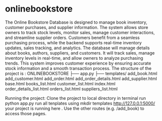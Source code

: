 # onlinebookstore
 The Online Bookstore Database is designed to manage book inventory, customer purchases, and supplier information. The system allows store owners to track stock levels, monitor sales, manage customer interactions, and streamline supplier orders.
 Customers benefit from a seamless purchasing process, while the backend supports real-time inventory updates, sales tracking, and analytics. The database will manage details about books, authors, suppliers, and customers. It will track sales, manage inventory levels in real-time, and allow owners to analyze purchasing trends. This system improves customer experience by ensuring accurate stock information and a smooth transaction process.
 The structure of the project is :
ONLINEBOOKSTORE
├── app.py
├── templates/
add_book.html
add_customer.html
add_order.html
add_order_details.html
add_supplier.html
base.html
books_list.html
customer_list.html
index.html
order_details_list.html
orders_list.html
suppliers_list.html

Running the project:
Clone the project to local directory
in terminal run python app.py 
run all tenplates using mkdir templates 
http://127.0.0.1:5000/ your project is running here .
Use the other routes (e.g. /add_book) to access those pages.

